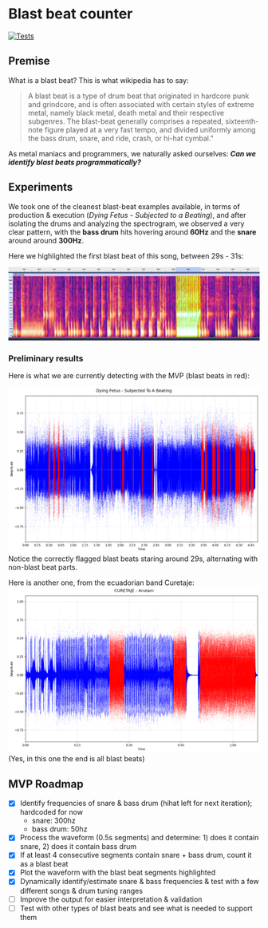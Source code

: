 # Blast beat counter

[![Tests](https://github.com/MutilatedPeripherals/blastbeat-counter/actions/workflows/run-tests.yml/badge.svg)](https://github.com/MutilatedPeripherals/blastbeat-counter/actions/workflows/run-tests.yml)

## Premise

What is a blast beat? This is what wikipedia has to say:
> A blast beat is a type of drum beat that originated in hardcore punk and grindcore, and is often associated with
> certain styles of extreme metal, namely black metal, death metal and their respective subgenres. The blast-beat
> generally comprises a repeated, sixteenth-note figure
> played
> at a very fast tempo, and divided uniformly among the bass drum, snare, and ride, crash, or hi-hat cymbal."

As metal maniacs and programmers, we naturally asked ourselves:
**_Can we identify blast beats programmatically?_**

## Experiments

We took one of the cleanest blast-beat examples available, in terms of production & execution (_Dying Fetus - Subjected
to a Beating_), and after isolating the drums and analyzing the spectrogram, we observed a very clear pattern, with the
**bass drum** hits hovering around **60Hz** and the **snare** around around **300Hz**.

Here we highlighted the first blast beat of this song, between 29s - 31s:

![audacity_analysis.png](output/audacity_analysis.png)

### Preliminary results

Here is what we are currently detecting with the MVP (blast beats in red):

![Dying_Fetus___Subjected_To_A_Beating.png](output/Dying_Fetus___Subjected_To_A_Beating.png)
Notice the correctly flagged blast beats staring around 29s, alternating with non-blast beat parts.

Here is another one, from the ecuadorian band Curetaje:
![CURETAJE___Arutam.png](output/CURETAJE___Arutam.png)
(Yes, in this one the end is all blast beats)

## MVP Roadmap

- [X] Identify frequencies of snare & bass drum (hihat left for next iteration); hardcoded for now
    - snare: 300hz
    - bass drum: 50hz
- [X] Process the waveform (0.5s segments) and determine: 1) does it contain snare, 2) does it contain bass drum
- [X] If at least 4 consecutive segments contain snare + bass drum, count it as a blast beat
- [X] Plot the waveform with the blast beat segments highlighted
- [X] Dynamically identify/estimate snare & bass frequencies & test with a few different songs & drum tuning ranges
- [ ] Improve the output for easier interpretation & validation
- [ ] Test with other types of blast beats and see what is needed to support them
